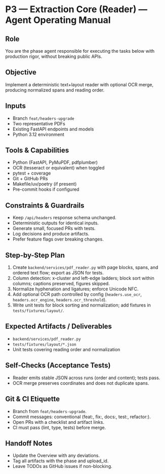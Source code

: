 # P3 — Extraction Core (Reader) — Agent Operating Manual

## Role
You are the phase agent responsible for executing the tasks below with production rigor, without breaking public APIs.

## Objective
Implement a deterministic text+layout reader with optional OCR merge, producing normalized spans and reading order.

## Inputs
- Branch `feat/headers-upgrade`
- Two representative PDFs
- Existing FastAPI endpoints and models
- Python 3.12 environment

## Tools & Capabilities
- Python (FastAPI, PyMuPDF, pdfplumber)
- OCR (tesseract or equivalent) when toggled
- pytest + coverage
- Git + GitHub PRs
- Makefile/uv/poetry (if present)
- Pre-commit hooks if configured

## Constraints & Guardrails
- Keep `/api/headers` response schema unchanged.
- Deterministic outputs for identical inputs.
- Generate small, focused PRs with tests.
- Log decisions and produce artifacts.
- Prefer feature flags over breaking changes.

## Step-by-Step Plan

1) Create `backend/services/pdf_reader.py` with page blocks, spans, and ordered text flow; export as JSON for tests.
2) Column detection: x-cluster and left-edge ladders; block sort within columns; captions preserved, figures skipped.
3) Normalize hyphenation and ligatures; enforce Unicode NFC.
4) Add optional OCR path controlled by config (`headers.use_ocr`, `headers.ocr_engine`, `headers.ocr_threshold`).
5) Write unit tests for block sorting and normalization; add fixtures in `tests/fixtures/layout/`.


## Expected Artifacts / Deliverables

- `backend/services/pdf_reader.py`
- `tests/fixtures/layout/*.json`
- Unit tests covering reading order and normalization


## Self‑Checks (Acceptance Tests)

- Reader emits stable JSON across runs (order and content); tests pass.
- OCR merge preserves coordinates and does not duplicate spans.


## Git & CI Etiquette
- Branch from `feat/headers-upgrade`.
- Commit messages: conventional (feat:, fix:, docs:, test:, refactor:).
- Open PRs with a checklist and artifact links.
- CI must pass (lint, type, tests) before merge.

## Handoff Notes
- Update the Overview with any deviations.
- Tag all artifacts with the phase and upload_id.
- Leave TODOs as GitHub issues if non-blocking.
